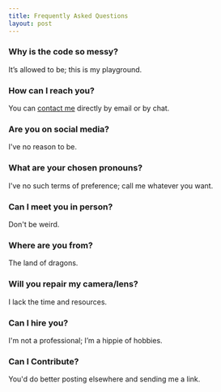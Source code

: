 ```yaml
---
title: Frequently Asked Questions
layout: post
---
```


### Why is the code so messy? ###

It’s allowed to be; this is my playground.

### How can I reach you? ###

You can [contact me](https://martbetz.github.io/contact.html) directly by email or by chat. 

### Are you on social media? ###

I've no reason to be.

### What are your chosen pronouns? ###

I've no such terms of preference; call me whatever you want. 

### Can I meet you in person? ###

Don't be weird.

### Where are you from? ###

The land of dragons.

### Will you repair my camera/lens? ###

I lack the time and resources.

### Can I hire you? ###

I'm not a professional; I’m a hippie of hobbies.

### Can I Contribute? ###

You'd do better posting elsewhere and sending me a link.


